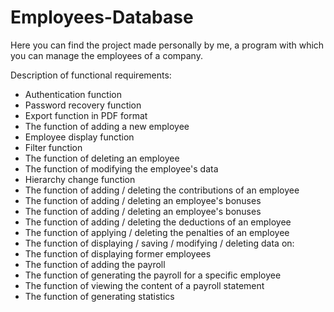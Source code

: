# Employees-Database
Here you can find the project made personally by me, a program with which you can manage the employees of a company.

Description of functional requirements:

- Authentication function
- Password recovery function
- Export function in PDF format
- The function of adding a new employee
- Employee display function
- Filter function
- The function of deleting an employee
- The function of modifying the employee's data
- Hierarchy change function
- The function of adding / deleting the contributions of an employee
- The function of adding / deleting an employee's bonuses
- The function of adding / deleting an employee's bonuses
- The function of adding / deleting the deductions of an employee
- The function of applying / deleting the penalties of an employee
- The function of displaying / saving / modifying / deleting data on:
- The function of displaying former employees
- The function of adding the payroll
- The function of generating the payroll for a specific employee
- The function of viewing the content of a payroll statement
- The function of generating statistics
